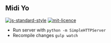 ## Midi Yo

[![js-standard-style](https://img.shields.io/badge/code%20style-standard-brightgreen.svg)](http://standardjs.com/)
[![mit-licence](http://img.shields.io/:license-mit-blue.svg)](http://opensource.org/licenses/MIT)

 - Run server with `python -m SimpleHTTPServer`
 - Recompile changes `gulp watch`
